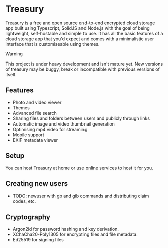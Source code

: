 # Treasury
Treasury is a free and open source end-to-end encrypted cloud storage app built using Typescript, SolidJS and Node.js with the goal of being lightweight, self-hostable and simple to use.
It has all the basic features of a cloud storage app that you'd expect and comes with a minimalistic user interface that is customiseable using themes.

> [!WARNING]
> This project is under heavy development and isn't mature yet. New versions of treasury may be buggy, break or incompatible with previous versions of itself.

## Features
* Photo and video viewer
* Themes
* Advanced file search
* Sharing files and folders between users and publicly through links
* Automatic image and video thumbnail generation
* Optimising mp4 video for streaming
* Mobile support
* EXIF metadata viewer

## Setup
You can host Treasury at home or use online services to host it for you.

## Creating new users
- TODO: newuser with gb and gib commands and distributing claim codes, etc.

## Cryptography
* Argon2id for password hashing and key derivation.
* XChaCha20-Poly1305 for encrypting files and file metadata.
* Ed25519 for signing files
